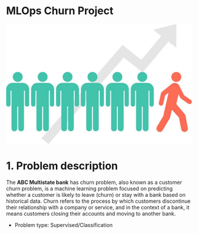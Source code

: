 # MLOps Churn Project

![](https://github.com/zabull1/mlops_churn_project/blob/main/assets/images/customer-churn.jpeg)
# 1. Problem description

The **ABC Multistate bank**  has churn problem, also known as a customer churn problem, is a machine learning problem focused on predicting whether a customer is likely to leave (churn) or stay with a bank based on historical data. Churn refers to the process by which customers discontinue their relationship with a company or service, and in the context of a bank, it means customers closing their accounts and moving to another bank.

* Problem type: Supervised/Classification
